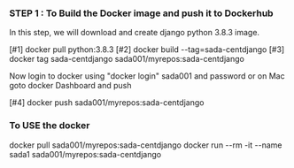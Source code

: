 ### STEP 1 : To Build the Docker image and push it to Dockerhub

In this step, we will download and create django python 3.8.3 image.

[#1] docker pull python:3.8.3
[#2] docker build --tag=sada-centdjango
[#3] docker tag sada-centdjango sada001/myrepos:sada-centdjango

Now login to docker using "docker login" sada001 and password
or on Mac goto docker Dashboard and push

[#4] docker push sada001/myrepos:sada-centdjango

### To USE the docker

docker pull sada001/myrepos:sada-centdjango
docker run --rm -it --name sada1 sada001/myrepos:sada-centdjango 